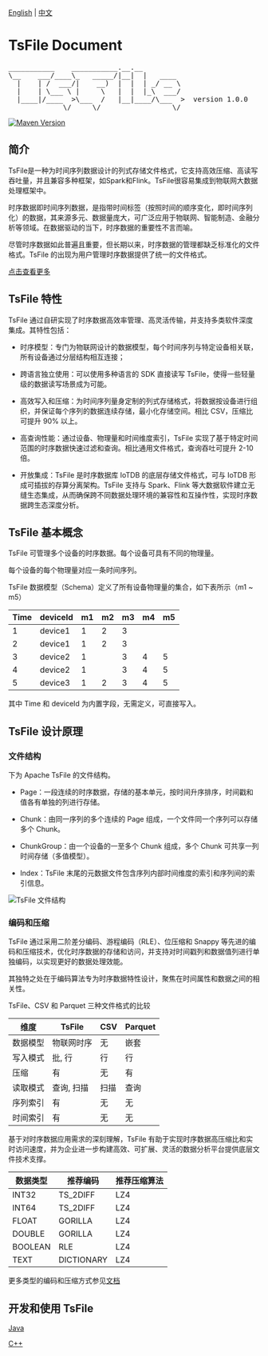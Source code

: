 <!--

    Licensed to the Apache Software Foundation (ASF) under one
    or more contributor license agreements.  See the NOTICE file
    distributed with this work for additional information
    regarding copyright ownership.  The ASF licenses this file
    to you under the Apache License, Version 2.0 (the
    "License"); you may not use this file except in compliance
    with the License.  You may obtain a copy of the License at

        http://www.apache.org/licenses/LICENSE-2.0

    Unless required by applicable law or agreed to in writing,
    software distributed under the License is distributed on an
    "AS IS" BASIS, WITHOUT WARRANTIES OR CONDITIONS OF ANY
    KIND, either express or implied.  See the License for the
    specific language governing permissions and limitations
    under the License.

-->

[English](./README.md) | [中文](./README-zh.md)
# TsFile Document
<pre>
___________    ___________.__.__          
\__    ___/____\_   _____/|__|  |   ____  
  |    | /  ___/|    __)  |  |  | _/ __ \ 
  |    | \___ \ |     \   |  |  |_\  ___/ 
  |____|/____  >\___  /   |__|____/\___  >  version 1.0.0
             \/     \/                 \/  
</pre>
[![Maven Version](https://maven-badges.herokuapp.com/maven-central/org.apache.tsfile/tsfile-parent/badge.svg)](http://search.maven.org/#search|gav|1|g:"org.apache.tsfile")

## 简介

TsFile是一种为时间序列数据设计的列式存储文件格式，它支持高效压缩、高读写吞吐量，并且兼容多种框架，如Spark和Flink。TsFile很容易集成到物联网大数据处理框架中。

时序数据即时间序列数据，是指带时间标签（按照时间的顺序变化，即时间序列化）的数据，其来源多元、数据量庞大，可广泛应用于物联网、智能制造、金融分析等领域。在数据驱动的当下，时序数据的重要性不言而喻。

尽管时序数据如此普遍且重要，但长期以来，时序数据的管理都缺乏标准化的文件格式。TsFile 的出现为用户管理时序数据提供了统一的文件格式。

[点击查看更多](https://www.timecho.com/archives/tian-bu-shi-chang-kong-bai-apache-tsfile-ru-he-chong-xin-ding-yi-shi-xu-shu-ju-guan-li)


## TsFile 特性

TsFile 通过自研实现了时序数据高效率管理、高灵活传输，并支持多类软件深度集成。其特性包括：

- 时序模型：专门为物联网设计的数据模型，每个时间序列与特定设备相关联，所有设备通过分层结构相互连接；

- 跨语言独立使用：可以使用多种语言的 SDK 直接读写 TsFile，使得一些轻量级的数据读写场景成为可能。

- 高效写入和压缩：为时间序列量身定制的列式存储格式，将数据按设备进行组织，并保证每个序列的数据连续存储，最小化存储空间。相比 CSV，压缩比可提升 90% 以上。

- 高查询性能：通过设备、物理量和时间维度索引，TsFile 实现了基于特定时间范围的时序数据快速过滤和查询。相比通用文件格式，查询吞吐可提升 2-10 倍。

- 开放集成：TsFile 是时序数据库 IoTDB 的底层存储文件格式，可与 IoTDB 形成可插拔的存算分离架构。TsFile 支持与 Spark、Flink 等大数据软件建立无缝生态集成，从而确保跨不同数据处理环境的兼容性和互操作性，实现时序数据跨生态深度分析。

## TsFile 基本概念

TsFile 可管理多个设备的时序数据。每个设备可具有不同的物理量。

每个设备的每个物理量对应一条时间序列。

TsFile 数据模型（Schema）定义了所有设备物理量的集合，如下表所示（m1 ~ m5）

| Time | deviceId | m1 | m2 | m3 | m4 | m5 |
|------|----------|----|----|----|----|----|
| 1    | device1  | 1  | 2  | 3  |    |    |
| 2    | device1  | 1  | 2  | 3  |    |    |
| 3    | device2  | 1  |    | 3  | 4  | 5  |
| 4    | device2  | 1  |    | 3  | 4  | 5  |
| 5    | device3  | 1  | 2  | 3  | 4  | 5  |

其中 Time 和 deviceId 为内置字段，无需定义，可直接写入。

## TsFile 设计原理

### 文件结构

下为 Apache TsFile 的文件结构。

- Page：一段连续的时序数据，存储的基本单元，按时间升序排序，时间戳和值各有单独的列进行存储。

- Chunk：由同一序列的多个连续的 Page 组成，一个文件同一个序列可以存储多个 Chunk。

- ChunkGroup：由一个设备的一至多个 Chunk 组成，多个 Chunk 可共享一列时间存储（多值模型）。

- Index：TsFile 末尾的元数据文件包含序列内部时间维度的索引和序列间的索引信息。

![TsFile 文件结构](https://alioss.timecho.com/docs/img/tsfile.jpeg)

### 编码和压缩

TsFile 通过采用二阶差分编码、游程编码（RLE）、位压缩和 Snappy 等先进的编码和压缩技术，优化时序数据的存储和访问，并支持对时间戳列和数据值列进行单独编码，以实现更好的数据处理效能。

其独特之处在于编码算法专为时序数据特性设计，聚焦在时间属性和数据之间的相关性。

TsFile、CSV 和 Parquet 三种文件格式的比较

| 维度    | TsFile | CSV | Parquet |
|---------|--------|-----|---------|
| 数据模型 | 物联网时序  | 无   | 嵌套     |
| 写入模式 | 批, 行     | 行   | 行       |
| 压缩    | 有         | 无   | 有       |
| 读取模式 | 查询, 扫描  | 扫描 | 查询     |
| 序列索引 | 有         | 无   | 无       |
| 时间索引 | 有         | 无   | 无       |

基于对时序数据应用需求的深刻理解，TsFile 有助于实现时序数据高压缩比和实时访问速度，并为企业进一步构建高效、可扩展、灵活的数据分析平台提供底层文件技术支撑。

| 数据类型    | 推荐编码       | 推荐压缩算法 |
|---------|------------|--------|
| INT32   | TS_2DIFF   | LZ4    |
| INT64   | TS_2DIFF   | LZ4    |
| FLOAT   | GORILLA    | LZ4    |
| DOUBLE  | GORILLA    | LZ4    |
| BOOLEAN | RLE        | LZ4    |
| TEXT    | DICTIONARY | LZ4    |

更多类型的编码和压缩方式参见[文档](https://iotdb.apache.org/zh/UserGuide/latest/Basic-Concept/Encoding-and-Compression.html)

## 开发和使用 TsFile

[Java](./java/tsfile/README-zh.md)

[C++](./cpp/tsfile/README-zh.md)